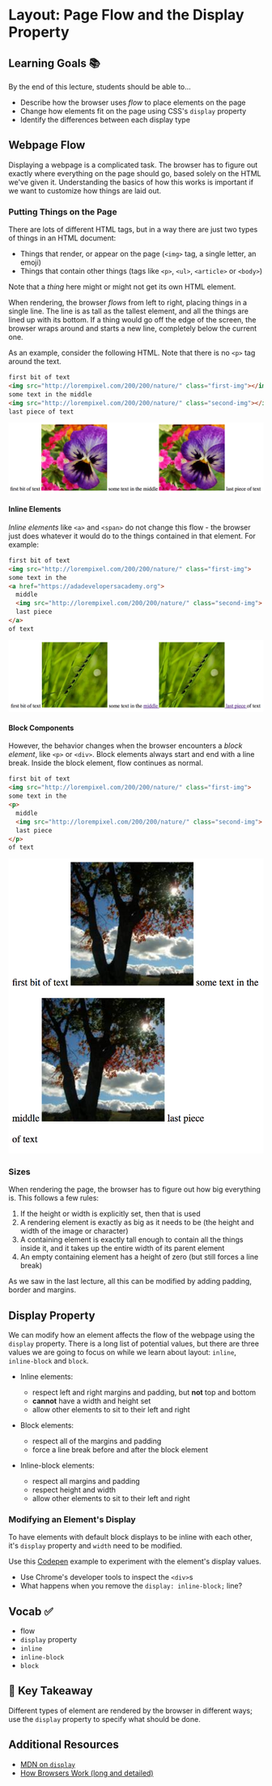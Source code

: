 # Layout: Page Flow and the Display Property

## Learning Goals 📚
By the end of this lecture, students should be able to...

- Describe how the browser uses _flow_ to place elements on the page
- Change how elements fit on the page using CSS's `display` property
- Identify the differences between each display type

## Webpage Flow

Displaying a webpage is a complicated task. The browser has to figure out exactly where everything on the page should go, based solely on the HTML we've given it. Understanding the basics of how this works is important if we want to customize how things are laid out.

### Putting Things on the Page
There are lots of different HTML tags, but in a way there are just two types of things in an HTML document:
- Things that render, or appear on the page (`<img>` tag, a single letter, an emoji)
- Things that contain other things (tags like `<p>`, `<ul>`, `<article>` or `<body>`)

Note that a _thing_ here might or might not get its own HTML element.

When rendering, the browser _flows_ from left to right, placing things in a single line. The line is as tall as the tallest element, and all the things are lined up with its bottom. If a thing would go off the edge of the screen, the browser wraps around and starts a new line, completely below the current one.

As an example, consider the following HTML. Note that there is no `<p>` tag around the text.

```html
first bit of text
<img src="http://lorempixel.com/200/200/nature/" class="first-img"></img>
some text in the middle
<img src="http://lorempixel.com/200/200/nature/" class="second-img"></img>
last piece of text
```

![Basic Flow](imgs/layout-display/flow-basic.png)

#### Inline Elements
_Inline elements_ like `<a>` and `<span>` do not change this flow - the browser just does whatever it would do to the things contained in that element. For example:

```html
first bit of text
<img src="http://lorempixel.com/200/200/nature/" class="first-img">
some text in the
<a href="https://adadevelopersacademy.org">
  middle
  <img src="http://lorempixel.com/200/200/nature/" class="second-img">
  last piece
</a>
of text
```

![Flow With Inlines](imgs/layout-display/flow-with-inline.png)

#### Block Components
However, the behavior changes when the browser encounters a _block element_, like `<p>` or `<div>`. Block elements always start and end with a line break. Inside the block element, flow continues as normal.

```html
first bit of text
<img src="http://lorempixel.com/200/200/nature/" class="first-img">
some text in the
<p>
  middle
  <img src="http://lorempixel.com/200/200/nature/" class="second-img">
  last piece
</p>
of text
```

![Flow With Block Elements](imgs/layout-display/flow-with-block.png)

### Sizes
When rendering the page, the browser has to figure out how big everything is. This follows a few rules:
1. If the height or width is explicitly set, then that is used
1. A rendering element is exactly as big as it needs to be (the height and width of the image or character)
1. A containing element is exactly tall enough to contain all the things inside it, and it takes up the entire width of its parent element
1. An empty containing element has a height of zero (but still forces a line break)

As we saw in the last lecture, all this can be modified by adding padding, border and margins.

## Display Property
We can modify how an element affects the flow of the webpage using the `display` property. There is a long list of potential values, but there are three values we are going to focus on while we learn about layout: `inline`, `inline-block` and `block`.

- Inline elements:
  - respect left and right margins and padding, but **not** top and bottom
  - **cannot** have a width and height set
  - allow other elements to sit to their left and right

- Block elements:
  - respect all of the margins and padding
  - force a line break before and after the block element

- Inline-block elements:
  - respect all margins and padding
  - respect height and width
  - allow other elements to sit to their left and right

### Modifying an Element's Display

To have elements with default block displays to be inline with each other, it's `display` property and `width` need to be modified.

Use this [Codepen](https://codepen.io/adadev/pen/vWRJpO?editors=1100#0) example to experiment with the element's display values.
- Use Chrome's developer tools to inspect the `<div>`s
- What happens when you remove the `display: inline-block;` line?

## Vocab ✅
- flow
- `display` property
- `inline`
- `inline-block`
- `block`

## 🔑 Key Takeaway
Different types of element are rendered by the browser in different ways; use the `display` property to specify what should be done.

## Additional Resources
- [MDN on `display`](https://developer.mozilla.org/en-US/docs/Web/CSS/display)
- [How Browsers Work (long and detailed)](https://www.html5rocks.com/en/tutorials/internals/howbrowserswork/)
